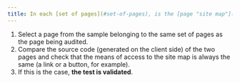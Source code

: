 ```yaml
---
title: In each [set of pages](#set-of-pages), is the [page "site map"](#page-plan-du-site) accessible from an identical functionality?
---
```


1. Select a page from the sample belonging to the same set of pages as the page being audited.
2. Compare the source code (generated on the client side) of the two pages and check that the means of access to the site map is always the same (a link or a button, for example).
3. If this is the case, **the test is validated**.
